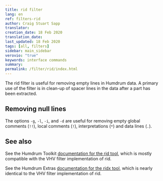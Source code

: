 ```yaml
---
title: rid filter
lang: en
ref: filters-rid
author: Craig Stuart Sapp
translator: 
creation_date: 18 Feb 2020
translation_date: 
last_updated: 18 Feb 2020
tags: [all, filters]
sidebar: main_sidebar
verovio: "true"
keywords: interface commands 
summary: 
permalink: /filter/rid/index.html
---
```


The rid filter is useful for removing empty lines in Humdrum data.
A primary use of the filter is in clean-up of spacer lines in the
data after a part has been extracted.


## Removing null lines ##

The options `-g`, `-l`, `-i`, and `-d` are useful for removing empty
global comments (`!!`), local comments (`!`), interpretations (`*`) and
data lines (`.`).

## See also ##

See the Humdrum Toolkit <a target="_blank"
href="http://www.humdrum.org/man/rid/">documentation for the rid
tool</a>, which is mostly compatible with the VHV filter implementation
of rid.

See the Humdrum Extras <a target="_blank"
href="http://extras.humdrum.org/man/ridx/">documentation for the ridx
tool</a>, which is nearly identical to the VHV filter implementation
of rid.



